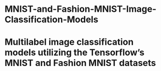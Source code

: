 # MNIST-and-Fashion-MNIST-Image-Classification-Models

# Multilabel image classification models utilizing the Tensorflow’s MNIST and Fashion MNIST datasets
